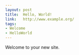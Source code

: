 ```yaml
---
layout: post
title:  Hello, World!
link:   http://www.example.org/
tags:
- Welcome
- HelloWorld
---
```


Welcome to your new site.

